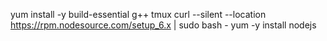 yum install -y build-essential g++ tmux
curl --silent --location https://rpm.nodesource.com/setup_6.x | sudo bash -
yum -y install nodejs
